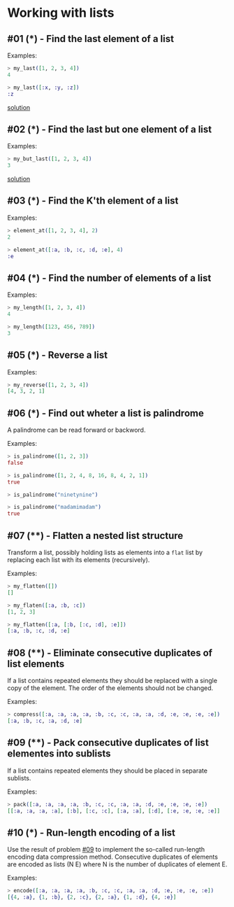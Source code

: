 # Working with lists

## #01 (\*) - Find the last element of a list

Examples:
```elixir
> my_last([1, 2, 3, 4])
4

> my_last([:x, :y, :z])
:z
```
[solution](../solutions/lib/solutions/problem01.ex)

## #02 (\*) - Find the last but one element of a list

Examples:
```elixir
> my_but_last([1, 2, 3, 4])
3
```
[solution](../solutions/lib/ninety-nine-elixir-problems/solutions/problem02.ex)

## #03 (\*) - Find the K'th element of a list

Examples:
```elixir
> element_at([1, 2, 3, 4], 2)
2

> element_at([:a, :b, :c, :d, :e], 4)
:e
```

## #04 (\*) - Find the number of elements of a list

Examples:
```elixir
> my_length([1, 2, 3, 4])
4

> my_length([123, 456, 789])
3
```

## #05 (\*) - Reverse a list

Examples:
```elixir
> my_reverse([1, 2, 3, 4])
[4, 3, 2, 1]
```

## #06 (\*) - Find out wheter a list is palindrome
A palindrome can be read forward or backword.

Examples:
```elixir
> is_palindrome([1, 2, 3])
false

> is_palindrome([1, 2, 4, 8, 16, 8, 4, 2, 1])
true

> is_palindrome("ninetynine")

> is_palindrome("madamimadam")
true
```

## #07 (\*\*) - Flatten a nested list structure
Transform a list, possibly holding lists as elements into a `flat` list by replacing each list with its elements (recursively).

Examples:
```elixir
> my_flatten([])
[]

> my_flaten([:a, :b, :c])
[1, 2, 3]

> my_flatten([:a, [:b, [:c, :d], :e]])
[:a, :b, :c, :d, :e]
```

## #08 (\*\*) - Eliminate consecutive duplicates of list elements
If a list contains repeated elements they should be replaced with a single copy of the element. The order of the elements should not be changed.

Examples:
```elixir
> compress([:a, :a, :a, :a, :b, :c, :c, :a, :a, :d, :e, :e, :e, :e])
[:a, :b, :c, :a, :d, :e]
```

## #09 (\*\*) - Pack consecutive duplicates of list elementes into sublists
If a list contains repeated elements they should be placed in separate sublists.

Examples:
```elixir
> pack([:a, :a, :a, :a, :b, :c, :c, :a, :a, :d, :e, :e, :e, :e])
[[:a, :a, :a, :a], [:b], [:c, :c], [:a, :a], [:d], [:e, :e, :e, :e]]
```

## #10 (\*) - Run-length encoding of a list
Use the result of problem [#09](#09---pack-consecutive-duplicates-of-list-elementes-into-sublists) to implement the so-called run-length encoding data compression method. Consecutive duplicates of elements are encoded as lists (N E) where N is the number of duplicates of element E.

Examples:
```elixir
> encode([:a, :a, :a, :a, :b, :c, :c, :a, :a, :d, :e, :e, :e, :e])
[{4, :a}, {1, :b}, {2, :c}, {2, :a}, {1, :d}, {4, :e}]
```

